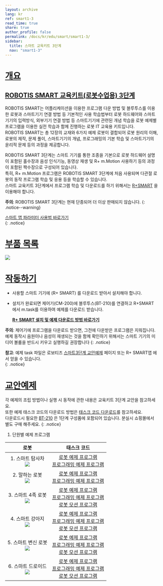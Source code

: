```yaml
---
layout: archive
lang: kr
ref: smart1-3
read_time: true
share: true
author_profile: false
permalink: /docs/kr/edu/smart/smart1-3/
sidebar:
  title: 스마트 교육키트 3단계
  nav: "smart1-3"
---
```


# [개요](#개요)

## [ROBOTIS SMART 교육키트(로봇수업용) 3단계](#robotis-smart-교육키트로봇수업용-3단계)


ROBOTIS SMART는 어플리케이션을 이용한 프로그램 다운 방법 및 블루투스를 이용한 로봇과 스마트기기 연결 방법 등 기본적인 사용 학습법부터 로봇 하드웨어와 스마트기기의 입력방식, 외부기기 연결 방법 등 스마트기기에 관련된 개념 학습을 로봇 예제별 프로그램을 이용한 실전 학습과 함께 진행하는 로봇 IT 교육용 키트입니다.  
ROBOTIS SMART는 총 12장의 교재와 6가지 예제 로봇이 결합되어 로봇 원리의 이해, 로봇의 제작, 문제 풀이, 스마트기기의 개념, 프로그래밍의 기본 학습 및 스마트기기의 윤리적 문제 등의 과정을 제공합니다.  

ROBOTIS SMART 3단계는 스마트 기기를 통한 조종을 기본으로 로봇 하드웨어 설명이 포함된 홀수장과 음성 인식기능, 동영상 재생 및 R+ m.Motion 사용하기 등의 과정이 포함된 짝수장으로 구성되어 있습니다.  
특히, R+ m.Motion 프로그램은 ROBOTIS SMART 3단계에 처음 사용되며 다관절 로봇의 동작 프로그램 학습 및 응용 등을 학습할 수 있습니다.  
스마트 교육키트 3단계에서 프로그램 학습 및 다운로드를 하기 위해서는 [R+SMART] 을 이용해야 합니다.

**주의**: ROBOTIS SMART 3단계는 현재 단종되어 더 이상 판매되지 않습니다.
{: .notice--warning}

[스마트 앱 파라미터 사용법 바로가기]  
{: .notice}

# [부품 목록](#부품-목록)

![](/assets/images/edu/smart/smart1-3_e-manual.jpg)


# [작동하기](#작동하기)

- 사용할 스마트 기기에 (R+ SMART) 를 다운로드 받아서 설치해야 합니다.

- 설치가 완료되면 제어기(CM-200)에 블루투스(BT-210)를 연결하고 R+SMART 에서 m.task를 이용하여 예제를 다운로드 받습니다.

  **[R+ SMART 설치 및 예제 다운로드 방법 바로가기]**

**주의**: 제어기에 프로그램을 다운로드 받으면, 그전에 다운받은 프로그램은 지워집니다. 예제 동작시 음원이나 음성이 재생되는 것을 함께 확인하기 위해서는 스마트 기기의 미디어 볼륨을 반드시 키우고 실행하길 권장합니다
{: .notice}

**참고**: 예제 task 파일은 로보티즈 [스마트3단계 교안예제] 페이지 또는 R+ SMART앱 에서 얻을 수 있습니다.   
{: .notice}

# [교안예제](#교안예제)

각 예제의 조립 방법이나 실행 시 동작에 관한 내용은 교육키트 3단계 교안을 참고하세요.  
또한  예제 태스크 코드의 다운로드 방법은 [태스크 코드 다운로드]를 참고하세요.  
다운로드시 필요한 [BT-210] 은 1단계 구성품에 포함되어 있습니다. 분실시 쇼핑몰에서 별도 구매 해주세요.
{: .notice}

1. 단원별 예제 프로그램

|                                    로봇                                     |                                                                                  태스크 코드                                                                                        |
|:---------------------------------------------------------------------------:|:----------------------------------------------------------------------------------------------------------------------------------------------------------------------------------:|
|     1. 스마트 탐사차<br />![](/assets/images/edu/smart/3._explorer.png)     |                                 [로봇 예제 프로그램][01_SMART_L3_SMARTEXPLORER_KR.tsk]<br />[프로그래밍 예제 프로그램][02_SMART_L3_tts_test_KR.tsk]                                    |
|      2. 말하는 로봇<br /> ![](/assets/images/edu/smart/3._talking.png)      |                           [로봇 예제 프로그램][01_SMART_L3_TALKINGROBOT_KR.tsk]<br />[프로그래밍 예제 프로그램][02_SMART_L3_speechrecognition_test_KR.tsk]                             |
|     3. 스마트 4족 로봇<br />![](/assets/images/edu/smart/3._ruped.png)      |     [로봇 예제 프로그램][01_SMART_L3_QUADRUPEDROBOT_KR.tsk]<br />[프로그래밍 예제 프로그램][02_SMART_L3_motion_test_KR.tsk]<br />[로봇 모션 프로그램][SMART_L3_QUADRUPEDROBOT.mtnx]      |
|      4. 스마트 강아지<br />![](/assets/images/edu/smart/3._puppy.png)       |          [로봇 예제 프로그램][01_SMART_L3_SMARTPUPPY_KR.tsk]<br />[프로그래밍 예제 프로그램][02_SMART_L3_audio_test_KR.tsk]<br />[로봇 모션 프로그램][SMART_L3_SMARTPUPPY.mtnx]          |
| 5. 스마트 변신 로봇<br />![](/assets/images/edu/smart/3._transfomation.png) | [로봇 예제 프로그램][01_SMART_L3_TRANSFORMATIONROBOT_KR.tsk]<br />[프로그래밍 예제 프로그램][02_SMART_L3_video_test_KR.tsk]<br />[로봇 모션 프로그램][SMART_L3_TRANSFORMATIONROBOT.mtnx] |
|     6. 스마트 드로이드<br />![](/assets/images/edu/smart/3._droid.png)      |         [로봇 예제 프로그램][01_SMART_L3_SMARTDROID_KR.tsk]<br />[프로그래밍 예제 프로그램][02_SMART_L3_gesture_test_KR.tsk]<br />[로봇 모션 프로그램][SMART_L3_SMARTDROID.mtnx]         |


[R+SMART]: /docs/kr/software/mobile_app/rplussmart/#r-smart-다운로드설치
[스마트 앱 파라미터 사용법 바로가기]: /docs/kr/software/rplus1/task/task_misc/#스마트앱-파라미터
[R+ SMART 설치 및 예제 다운로드 방법 바로가기]: /docs/kr/software/mobile_app/rplussmart/#r-smart-다운로드설치
[스마트3단계 교안예제]: #교안예제
[태스크 코드 다운로드]: /docs/kr/faq/download_task_code/
[BT-210]: /docs/kr/parts/communication/bt-210/
[01_SMART_L3_QUADRUPEDROBOT_KR.tsk]: http://www.robotis.com/service/download.php?no=980
[01_SMART_L3_SMARTDROID_KR.tsk]: http://www.robotis.com/service/download.php?no=981
[01_SMART_L3_SMARTEXPLORER_KR.tsk]: http://www.robotis.com/service/download.php?no=982
[01_SMART_L3_SMARTPUPPY_KR.tsk]: http://www.robotis.com/service/download.php?no=983
[01_SMART_L3_TALKINGROBOT_KR.tsk]: http://www.robotis.com/service/download.php?no=984
[01_SMART_L3_TRANSFORMATIONROBOT_KR.tsk]: http://www.robotis.com/service/download.php?no=985
[02_SMART_L3_audio_test_KR.tsk]: http://www.robotis.com/service/download.php?no=986
[02_SMART_L3_gesture_test_KR.tsk]: http://www.robotis.com/service/download.php?no=987
[02_SMART_L3_motion_test_KR.tsk]: http://www.robotis.com/service/download.php?no=988
[02_SMART_L3_speechrecognition_test_KR.tsk]: http://www.robotis.com/service/download.php?no=989
[02_SMART_L3_tts_test_KR.tsk]: http://www.robotis.com/service/download.php?no=990
[02_SMART_L3_video_test_KR.tsk]: http://www.robotis.com/service/download.php?no=991
[SMART_L3_QUADRUPEDROBOT.mtnx]: http://www.robotis.com/service/download.php?no=992
[SMART_L3_SMARTDROID.mtnx]: http://www.robotis.com/service/download.php?no=993
[SMART_L3_SMARTPUPPY.mtnx]: http://www.robotis.com/service/download.php?no=994
[SMART_L3_TRANSFORMATIONROBOT.mtnx]: http://www.robotis.com/service/download.php?no=995
